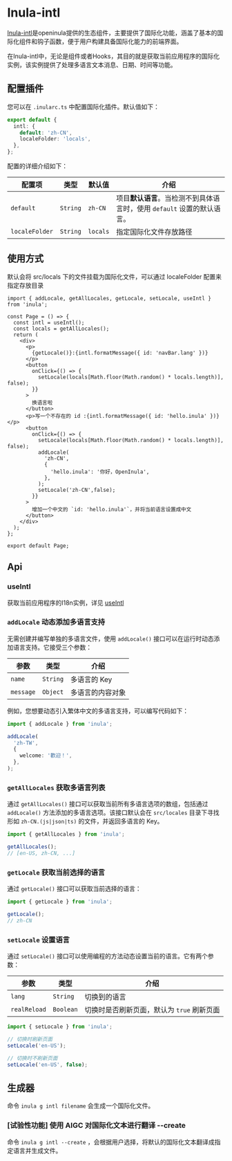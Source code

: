 # Inula-intl

[Inula-intl](https://docs.openinula.net/apis/Inula-intl)是openinula提供的生态组件，主要提供了国际化功能，涵盖了基本的国际化组件和钩子函数，便于用户构建具备国际化能力的前端界面。

在Inula-intl中，无论是组件或者Hooks，其目的就是获取当前应用程序的国际化实例，该实例提供了处理多语言文本消息、日期、时间等功能。


## 配置插件

您可以在 `.inularc.ts` 中配置国际化插件。默认值如下：

```ts
export default {
  intl: {
    default: 'zh-CN',
    localeFolder: 'locals',
  },
};
```

配置的详细介绍如下：

| 配置项 | 类型 | 默认值 | 介绍 |
| --- | --- | --- | --- |
| `default` | `String` | `zh-CN` | 项目**默认语言**。当检测不到具体语言时，使用 `default` 设置的默认语言。 |
| `localeFolder` | `String` | `locals` |  指定国际化文件存放路径 |

## 使用方式

默认会将 src/locals 下的文件挂载为国际化文件，可以通过 localeFolder 配置来指定存放目录

```tsx
import { addLocale, getAllLocales, getLocale, setLocale, useIntl } from 'inula';

const Page = () => {
  const intl = useIntl();
  const locals = getAllLocales();
  return (
    <div>
      <p>
        {getLocale()}:{intl.formatMessage({ id: 'navBar.lang' })}
      </p>
      <button
        onClick={() => {
          setLocale(locals[Math.floor(Math.random() * locals.length)], false);
        }}
      >
        换语言啦
      </button>
      <p>写一个不存在的 id :{intl.formatMessage({ id: 'hello.inula' })}</p>
      <button
        onClick={() => {
          setLocale(locals[Math.floor(Math.random() * locals.length)], false);
          addLocale(
            'zh-CN',
            {
              'hello.inula': '你好，OpenInula',
            },
          );
          setLocale('zh-CN',false);
        }}
      >
        增加一个中文的 `id: 'hello.inula'`，并将当前语言设置成中文
      </button>
    </div>
  );
};

export default Page;
```

## Api

### useIntl

获取当前应用程序的I18n实例，详见 [useIntl](https://docs.openinula.net/apis/Inula-intl#useintl)


### `addLocale` 动态添加多语言支持

无需创建并编写单独的多语言文件，使用 `addLocale()` 接口可以在运行时动态添加语言支持。它接受三个参数：

| 参数      | 类型     | 介绍                          |
| --------- | -------- | ----------------------------- |
| `name`    | `String` | 多语言的 Key                  |
| `message` | `Object` | 多语言的内容对象              |

例如，您想要动态引入繁体中文的多语言支持，可以编写代码如下：

```ts
import { addLocale } from 'inula';

addLocale(
  'zh-TW',
  {
    welcome: '歡迎！',
  },
);
```

### `getAllLocales` 获取多语言列表

通过 `getAllLocales()` 接口可以获取当前所有多语言选项的数组，包括通过 `addLocale()` 方法添加的多语言选项。该接口默认会在 `src/locales` 目录下寻找形如 `zh-CN.(js|json|ts)` 的文件，并返回多语言的 Key。

```ts
import { getAllLocales } from 'inula';

getAllLocales();
// [en-US, zh-CN, ...]
```

### `getLocale` 获取当前选择的语言

通过 `getLocale()` 接口可以获取当前选择的语言：

```ts
import { getLocale } from 'inula';

getLocale();
// zh-CN
```

### `setLocale` 设置语言

通过 `setLocale()` 接口可以使用编程的方法动态设置当前的语言。它有两个参数：

| 参数         | 类型      | 介绍                                       |
| ------------ | --------- | ------------------------------------------ |
| `lang`       | `String`  | 切换到的语言                               |
| `realReload` | `Boolean` | 切换时是否刷新页面，默认为 `true` 刷新页面 |

```ts
import { setLocale } from 'inula';

// 切换时刷新页面
setLocale('en-US');

// 切换时不刷新页面
setLocale('en-US', false);
```

## 生成器

命令 `inula g intl filename` 会生成一个国际化文件。

###  [试验性功能] 使用 AIGC 对国际化文本进行翻译 --create

命令 `inula g intl --create` ，会根据用户选择，将默认的国际化文本翻译成指定语言并生成文件。
